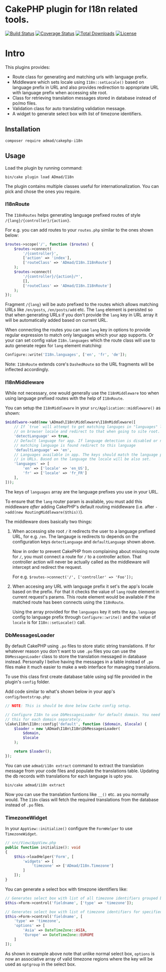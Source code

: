 # CakePHP plugin for I18n related tools.

[![Build Status](https://img.shields.io/github/workflow/status/ADmad/cakephp-i18n/CI/master?style=flat-square)](https://github.com/ADmad/cakephp-i18n/actions?query=workflow%3ACI+branch%3Amaster)
[![Coverage Status](https://img.shields.io/codecov/c/github/ADmad/cakephp-i18n.svg?style=flat-square)](https://codecov.io/github/ADmad/cakephp-i18n)
[![Total Downloads](https://img.shields.io/packagist/dt/ADmad/cakephp-i18n.svg?style=flat-square)](https://packagist.org/packages/ADmad/cakephp-i18n)
[![License](https://img.shields.io/badge/license-MIT-blue.svg?style=flat-square)](LICENSE.txt)

# Intro

This plugins provides:

- Route class for generating and matching urls with language prefix.
- Middleware which sets locale using `I18n::setLocale()`
  based on language prefix in URL and also provides redirection to appropriate
  URL with language prefix when accessing site root.
- Class for retrieving translation messages stored in database instead of po/mo files.
- Validation class for auto translating validation message.
- A widget to generate select box with list of timezone identifiers.

## Installation

```
composer require admad/cakephp-i18n
```

## Usage

Load the plugin by running command:

```
bin/cake plugin load ADmad/I18n
```

The plugin contains multiple classes useful for internationalization. You can pick
and chose the ones you require.

### I18nRoute

The `I18nRoutes` helps generating language prefixed routes of style
`/{lang}/{controller}/{action}`.

For e.g. you can add routes to your `routes.php` similar to the ones shown below:

```php
$routes->scope('/', function ($routes) {
    $routes->connect(
        '/{controller}',
        ['action' => 'index'],
        ['routeClass' => 'ADmad/I18n.I18nRoute']
    );
    $routes->connect(
        '/{controller}/{action}/*',
        [],
        ['routeClass' => 'ADmad/I18n.I18nRoute']
    );
});
```

Fragment `/{lang}` will be auto prefixed to the routes which allows matching
URLs like `/en/posts`, `/en/posts/add` etc. The `lang` element is persisted so
that when generating URLs if you don't provide the `lang` key in URL array it
will be automatically added based on current URL.

When connecting the routes you can use `lang` key in options to provide regular
expression to match only languages which your app supports. Or your can set
config value `I18n.languages` which the route class will use to auto generate
regex for `lang` element matching:

```php
Configure::write('I18n.languages', ['en', 'fr', 'de']);
```

Note: `I18nRoute` extends core's `DashedRoute` so the URL fragments will be
inflected accordingly.

### I18nMiddleware

While not necessary, one would generally use the `I18nMiddleware` too when using
language prefixed routes with the help of `I18nRoute`.

You can setup the `I18nMiddleware` in your `src/Application::middleware()` as
shown:

```php
$middlware->add(new \ADmad\I18n\Middleware\I18nMiddleware([
    // If `true` will attempt to get matching languges in "languages" list based
    // on browser locale and redirect to that when going to site root.
    'detectLanguage' => true,
    // Default language for app. If language detection is disabled or no
    // matching language is found redirect to this language
    'defaultLanguage' => 'en',
    // Languages available in app. The keys should match the language prefix used
    // in URLs. Based on the language the locale will be also set.
    'languages' => [
        'en' => ['locale' => 'en_US'],
        'fr' => ['locale' => 'fr_FR']
    ],
]));
```

The keys of `languages` array are the language prefixes you use in your URL.

To ensure that the `lang` router param is available, you must add this middleware
*after* adding CakePHP's default routing middleware (i.e. after `->add(new RoutingMiddleware($this))`).

The middleware does basically two things:

1. When accessing site root `/` it redirects the user to a language prefixed URL,
   for e.g. `/en`. The langauge is redirects to depends on the configuration keys
   `detectLanguage` and `defaultLanguage` shown above.

   Now in order to prevent CakePHP from complaining about missing route for `/`,
   you must connect a route for `/` to a controller action. That controller action
   will never be actually called as the middleware will intercept and redirect
   the request.

   For e.g. `$routes->connect('/', ['controller' => 'Foo']);`

2. When accesing any URL with language prefix    it set's the app's locale based
   on the prefix. For that it checks the value of `lang` route element in current
   request's params. This route element would be available if the matched route
   has been connects using the `I18nRoute`.

   Using the array provided for the `languages` key it sets the `App.language`
   config to language prefix through `Configure::write()` and the value of `locale`
   is for `I18n::setLocale()` call.

### DbMessagesLoader

By default CakePHP using `.po` files to store static string translations. If
for whatever reason you don't want to use `.po` files you can use the `DbMessagesLoader`
class to store the translation messaged in database instead. Personally I belive
having the messages in a table instead of `.po` files make it much easier to
make a web interface for managing translations.

To use this class first create database table using sql file provided in the
plugin's `config` folder.

Add code similar to what's shown below in your app's `config/bootstrap.php`:

```php
// NOTE: This is should be done below Cache config setup.

// Configure I18n to use DbMessagesLoader for default domain. You need to do
// this for each domain separately.
\Cake\I18n\I18n::config('default', function ($domain, $locale) {
    $loader = new \ADmad\I18n\I18n\DbMessagesLoader(
        $domain,
        $locale
    );

    return $loader();
});
```

You can use `admad/i18n extract` command to extract the translation message from your
code files and populate the translations table. Updating the db records with
translations for each language is upto you.

```
bin/cake admad/i18n extract
```

Now you can use the translation funtions like `__()` etc. as you normally would.
The `I18n` class will fetch the required translations from the database instead
of `.po` files.

### TimezoneWidget

In your `AppView::initialize()` configure the `FormHelper` to use `TimezoneWidget`.

```php
// src/View/AppView.php
public function initialize(): void
{
    $this->loadHelper('Form', [
        'widgets' => [
            'timezone' => ['ADmad/I18n.Timezone']
        ]
    ]);
}
```

You can generate a select box with timezone identifiers like:

```php
// Generates select box with list of all timezone identifiers grouped by regions.
$this->Form->control('fieldname', ['type' => 'timezone']);

// Generates select box with list of timezone identifiers for specified regions.
$this->Form->control('fieldname', [
    'type' => 'timezone',
    'options' => [
        'Asia' => DateTimeZone::ASIA,
        'Europe' => DateTimeZone::EUROPE
    ]
]);
```

As shown in example above note that unlike normal select box, `options` is now
an associative array of valid timezone regions where the key will be used as
`optgroup` in the select box.
